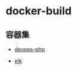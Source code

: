 # docker-build

## 容器集
- [devops-php](https://github.com/gengxiankun/docker_builder/tree/master/devops_php "devops-php")

- [elk](https://github.com/gengxiankun/docker_builder/tree/master/elk "elk")
